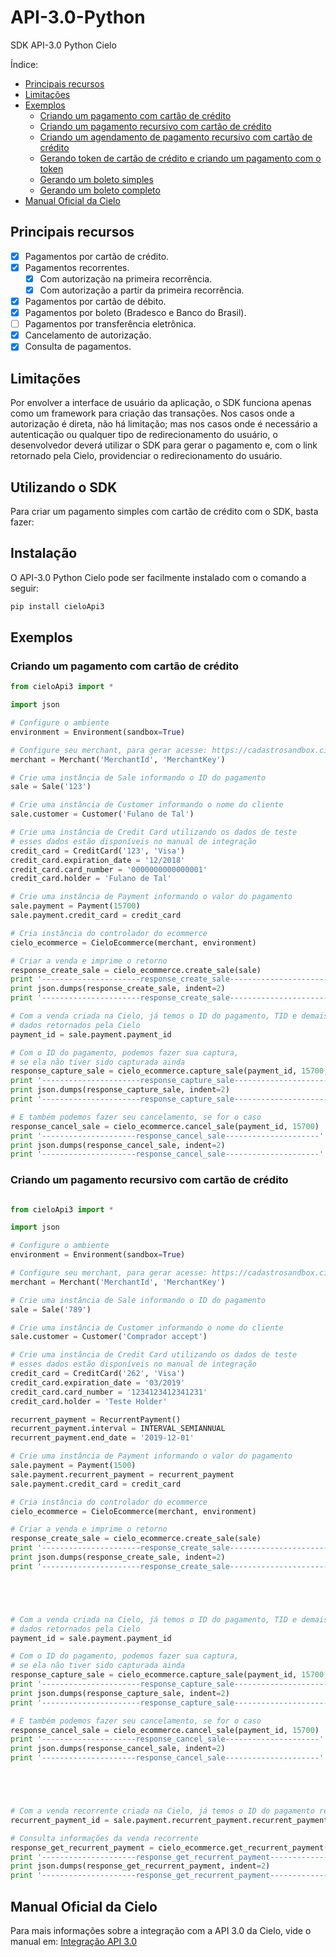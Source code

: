 # API-3.0-Python

SDK API-3.0 Python Cielo

Índice:

* [Principais recursos](#principais-recursos)
* [Limitações](#limitações)
* [Exemplos](#exemplos)
    * [Criando um pagamento com cartão de crédito](#criando-um-pagamento-com-cartão-de-crédito)
    * [Criando um pagamento recursivo com cartão de crédito](#criando-um-pagamento-recursivo-com-cartão-de-crédito)
    * [Criando um agendamento de pagamento recursivo com cartão de crédito](#criando-um-agendamento-de-pagamento-recursivo-com-cartão-de-crédito)
    * [Gerando token de cartão de crédito e criando um pagamento com o token](#gerando-token-de-cartão-de-crédito-e-criando-um-pagamento-com-o-token)
    * [Gerando um boleto simples](#gerando-um-boleto-simples)
    * [Gerando um boleto completo](#gerando-um-boleto-completo)
* [Manual Oficial da Cielo](#manual-oficial-da-cielo)

## Principais recursos

* [x] Pagamentos por cartão de crédito.
* [x] Pagamentos recorrentes.
    * [x] Com autorização na primeira recorrência.
    * [x] Com autorização a partir da primeira recorrência.
* [x] Pagamentos por cartão de débito.
* [x] Pagamentos por boleto (Bradesco e Banco do Brasil).
* [ ] Pagamentos por transferência eletrônica.
* [x] Cancelamento de autorização.
* [x] Consulta de pagamentos.

## Limitações

Por envolver a interface de usuário da aplicação, o SDK funciona apenas como um framework para criação das transações. Nos casos onde a autorização é direta, não há limitação; mas nos casos onde é necessário a autenticação ou qualquer tipo de redirecionamento do usuário, o desenvolvedor deverá utilizar o SDK para gerar o pagamento e, com o link retornado pela Cielo, providenciar o redirecionamento do usuário.

## Utilizando o SDK
Para criar um pagamento simples com cartão de crédito com o SDK, basta fazer:

## Instalação
O API-3.0 Python Cielo pode ser facilmente instalado com o comando a seguir:
```bash
pip install cieloApi3
```

## Exemplos
### Criando um pagamento com cartão de crédito

```python
from cieloApi3 import *

import json

# Configure o ambiente
environment = Environment(sandbox=True)

# Configure seu merchant, para gerar acesse: https://cadastrosandbox.cieloecommerce.cielo.com.br/
merchant = Merchant('MerchantId', 'MerchantKey')

# Crie uma instância de Sale informando o ID do pagamento
sale = Sale('123')

# Crie uma instância de Customer informando o nome do cliente
sale.customer = Customer('Fulano de Tal')

# Crie uma instância de Credit Card utilizando os dados de teste
# esses dados estão disponíveis no manual de integração
credit_card = CreditCard('123', 'Visa')
credit_card.expiration_date = '12/2018'
credit_card.card_number = '0000000000000001'
credit_card.holder = 'Fulano de Tal'

# Crie uma instância de Payment informando o valor do pagamento
sale.payment = Payment(15700)
sale.payment.credit_card = credit_card

# Cria instância do controlador do ecommerce
cielo_ecommerce = CieloEcommerce(merchant, environment)

# Criar a venda e imprime o retorno
response_create_sale = cielo_ecommerce.create_sale(sale)
print '----------------------response_create_sale----------------------'
print json.dumps(response_create_sale, indent=2)
print '----------------------response_create_sale----------------------'

# Com a venda criada na Cielo, já temos o ID do pagamento, TID e demais
# dados retornados pela Cielo
payment_id = sale.payment.payment_id

# Com o ID do pagamento, podemos fazer sua captura,
# se ela não tiver sido capturada ainda
response_capture_sale = cielo_ecommerce.capture_sale(payment_id, 15700, 0)
print '----------------------response_capture_sale----------------------'
print json.dumps(response_capture_sale, indent=2)
print '----------------------response_capture_sale----------------------'

# E também podemos fazer seu cancelamento, se for o caso
response_cancel_sale = cielo_ecommerce.cancel_sale(payment_id, 15700)
print '---------------------response_cancel_sale---------------------'
print json.dumps(response_cancel_sale, indent=2)
print '---------------------response_cancel_sale---------------------'
```


### Criando um pagamento recursivo com cartão de crédito
```python

from cieloApi3 import *

import json

# Configure o ambiente
environment = Environment(sandbox=True)

# Configure seu merchant, para gerar acesse: https://cadastrosandbox.cieloecommerce.cielo.com.br/
merchant = Merchant('MerchantId', 'MerchantKey')

# Crie uma instância de Sale informando o ID do pagamento
sale = Sale('789')

# Crie uma instância de Customer informando o nome do cliente
sale.customer = Customer('Comprador accept')

# Crie uma instância de Credit Card utilizando os dados de teste
# esses dados estão disponíveis no manual de integração
credit_card = CreditCard('262', 'Visa')
credit_card.expiration_date = '03/2019'
credit_card.card_number = '1234123412341231'
credit_card.holder = 'Teste Holder'

recurrent_payment = RecurrentPayment()
recurrent_payment.interval = INTERVAL_SEMIANNUAL
recurrent_payment.end_date = '2019-12-01'

# Crie uma instância de Payment informando o valor do pagamento
sale.payment = Payment(1500)
sale.payment.recurrent_payment = recurrent_payment
sale.payment.credit_card = credit_card

# Cria instância do controlador do ecommerce
cielo_ecommerce = CieloEcommerce(merchant, environment)

# Criar a venda e imprime o retorno
response_create_sale = cielo_ecommerce.create_sale(sale)
print '----------------------response_create_sale----------------------'
print json.dumps(response_create_sale, indent=2)
print '----------------------response_create_sale----------------------'





# Com a venda criada na Cielo, já temos o ID do pagamento, TID e demais
# dados retornados pela Cielo
payment_id = sale.payment.payment_id

# Com o ID do pagamento, podemos fazer sua captura,
# se ela não tiver sido capturada ainda
response_capture_sale = cielo_ecommerce.capture_sale(payment_id, 15700, 0)
print '----------------------response_capture_sale----------------------'
print json.dumps(response_capture_sale, indent=2)
print '----------------------response_capture_sale----------------------'

# E também podemos fazer seu cancelamento, se for o caso
response_cancel_sale = cielo_ecommerce.cancel_sale(payment_id, 15700)
print '---------------------response_cancel_sale---------------------'
print json.dumps(response_cancel_sale, indent=2)
print '---------------------response_cancel_sale---------------------'





# Com a venda recorrente criada na Cielo, já temos o ID do pagamento recorrente
recurrent_payment_id = sale.payment.recurrent_payment.recurrent_payment_id

# Consulta informações da venda recorrente
response_get_recurrent_payment = cielo_ecommerce.get_recurrent_payment(recurrent_payment_id)
print '---------------------response_get_recurrent_payment---------------------'
print json.dumps(response_get_recurrent_payment, indent=2)
print '---------------------response_get_recurrent_payment---------------------'
```


## Manual Oficial da Cielo

Para mais informações sobre a integração com a API 3.0 da Cielo, vide o manual em: [Integração API 3.0](https://developercielo.github.io/Webservice-3.0/)
